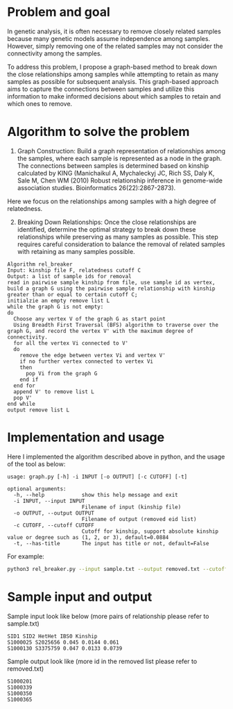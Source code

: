 # Problem and goal

In genetic analysis, it is often necessary to remove closely related samples because many genetic models assume independence among samples. However, simply removing one of the related samples may not consider the connectivity among the samples.

To address this problem, I propose a graph-based method to break down the close relationships among samples while attempting to retain as many samples as possible for subsequent analysis. This graph-based approach aims to capture the connections between samples and utilize this information to make informed decisions about which samples to retain and which ones to remove.
# Algorithm to solve the problem

1. Graph Construction: Build a graph representation of relationships among the samples, where each sample is represented as a node in the graph. The connections between samples is determined based on kinship calculated by KING (Manichaikul A, Mychaleckyj JC, Rich SS, Daly K, Sale M, Chen WM (2010) Robust relationship inference in genome-wide association studies. Bioinformatics 26(22):2867-2873). 

Here we focus on the relationships among samples with a high degree of relatedness.

2. Breaking Down Relationships: Once the close relationships are identified, determine the optimal strategy to break down these relationships while preserving as many samples as possible. This step requires careful consideration to balance the removal of related samples with retaining as many samples possible.

```
Algorithm rel_breaker
Input: kinship file F, relatedness cutoff C
Output: a list of sample ids for removal
read in pairwise sample kinship from file, use sample id as vertex, build a graph G using the pairwise sample relationship with kinship greater than or equal to certain cutoff C;
initialzie an empty remove list L
while the graph G is not empty:
do
  Choose any vertex V of the graph G as start point
  Using Breadth First Traversal (BFS) algorithm to traverse over the graph G, and record the vertex V' with the maximum degree of connectivity.
  for all the vertex Vi connected to V'
  do 
    remove the edge between vertex Vi and vertex V'
    if no further vertex connected to vertex Vi
    then
      pop Vi from the graph G
    end if
  end for
  append V' to remove list L
  pop V'
end while
output remove list L
```

# Implementation and usage

Here I implemented the algorithm described above in python, and the usage of the tool as below:
```
usage: graph.py [-h] -i INPUT [-o OUTPUT] [-c CUTOFF] [-t]

optional arguments:
  -h, --help            show this help message and exit
  -i INPUT, --input INPUT
                        Filename of input (kinship file)
  -o OUTPUT, --output OUTPUT
                        Filename of output (removed eid list)
  -c CUTOFF, --cutoff CUTOFF
                        Cutoff for kinship, support absolute kinship value or degree such as (1, 2, or 3), default=0.0884
  -t, --has-title       The input has title or not, default=False
```
For example:
```bash
python3 rel_breaker.py --input sample.txt --output removed.txt --cutoff 0.0884 --has-title 
```

# Sample input and output
Sample input look like below (more pairs of relationship please refer to sample.txt)
```
SID1 SID2 HetHet IBS0 Kinship
S1000025 S2025656 0.045 0.0144 0.061
S1000130 S3375759 0.047 0.0133 0.0739
```
Sample output look like (more id in the removed list please refer to removed.txt)
```
S1000201
S1000339
S1000350
S1000365
```
